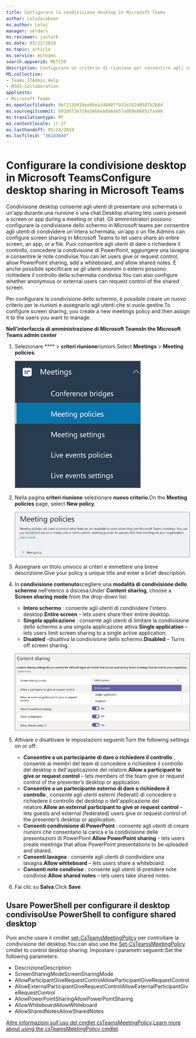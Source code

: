 ```yaml
---
title: Configurare la condivisione desktop in Microsoft Teams
author: LolaJacobsen
ms.author: Lolaj
manager: serdars
ms.reviewer: jastark
ms.date: 03/22/2019
ms.topic: article
ms.service: msteams
search.appverid: MET150
description: Configurare un criterio di riunione per consentire agli utenti di condividere i loro desktop in chat o riunioni di Teams
MS.collection:
- Teams_ITAdmin_Help
- M365-collaboration
appliesto:
- Microsoft Teams
ms.openlocfilehash: 0bf213b919ee0bea344807f932e16240587b2b84
ms.sourcegitcommit: b92b673e718e34b6ebda6de57ad69eb6651faa98
ms.translationtype: MT
ms.contentlocale: it-IT
ms.lasthandoff: 05/24/2019
ms.locfileid: "36183640"
---
```

<a name="configure-desktop-sharing-in-microsoft-teams"></a><span data-ttu-id="5ca02-103">Configurare la condivisione desktop in Microsoft Teams</span><span class="sxs-lookup"><span data-stu-id="5ca02-103">Configure desktop sharing in Microsoft Teams</span></span>
============================================

<span data-ttu-id="5ca02-104">Condivisione desktop consente agli utenti di presentare una schermata o un'app durante una riunione o una chat.</span><span class="sxs-lookup"><span data-stu-id="5ca02-104">Desktop sharing lets users present a screen or app during a meeting or chat.</span></span> <span data-ttu-id="5ca02-105">Gli amministratori possono configurare la condivisione dello schermo in Microsoft teams per consentire agli utenti di condividere un'intera schermata, un'app o un file.</span><span class="sxs-lookup"><span data-stu-id="5ca02-105">Admins can configure screen sharing in Microsoft Teams to let users share an entire screen, an app, or a file.</span></span> <span data-ttu-id="5ca02-106">Puoi consentire agli utenti di dare o richiedere il controllo, concedere la condivisione di PowerPoint, aggiungere una lavagna e consentire le note condivise.</span><span class="sxs-lookup"><span data-stu-id="5ca02-106">You can let users give or request control, allow PowerPoint sharing, add a whiteboard, and allow shared notes.</span></span> <span data-ttu-id="5ca02-107">È anche possibile specificare se gli utenti anonimi o esterni possono richiedere il controllo della schermata condivisa.</span><span class="sxs-lookup"><span data-stu-id="5ca02-107">You can also configure whether anonymous or external users can request control of the shared screen.</span></span>

<span data-ttu-id="5ca02-108">Per configurare la condivisione dello schermo, è possibile creare un nuovo criterio per le riunioni e assegnarlo agli utenti che si vuole gestire.</span><span class="sxs-lookup"><span data-stu-id="5ca02-108">To configure screen sharing, you create a new meetings policy and then assign it to the users you want to manage.</span></span>

<span data-ttu-id="5ca02-109">**Nell'interfaccia di amministrazione di Microsoft Teams**</span><span class="sxs-lookup"><span data-stu-id="5ca02-109">**In the Microsoft Teams admin center**</span></span>

1. <span data-ttu-id="5ca02-110">Selezionare \*\*\*\* > **criteri riunione**riunioni.</span><span class="sxs-lookup"><span data-stu-id="5ca02-110">Select **Meetings** > **Meeting policies**.</span></span>

    ![Schermata che mostra i criteri riunione selezionati](media/configure-desktop-sharing-image1.png)

2. <span data-ttu-id="5ca02-112">Nella pagina **criteri riunione** selezionare **nuovo criterio**.</span><span class="sxs-lookup"><span data-stu-id="5ca02-112">On the **Meeting policies** page, select **New policy**.</span></span>

    ![Schermata che mostra il messaggio criteri riunione](media/configure-desktop-sharing-image2.png)

3. <span data-ttu-id="5ca02-114">Assegnare un titolo univoco ai criteri e immettere una breve descrizione.</span><span class="sxs-lookup"><span data-stu-id="5ca02-114">Give your policy a unique title and enter a brief description.</span></span>

4. <span data-ttu-id="5ca02-115">In **condivisione contenuto**scegliere una **modalità di condivisione dello schermo** nell'elenco a discesa:</span><span class="sxs-lookup"><span data-stu-id="5ca02-115">Under **Content sharing**, choose a **Screen sharing mode** from the drop-down list:</span></span>

   - <span data-ttu-id="5ca02-116">**Intero schermo** : consente agli utenti di condividere l'intero desktop.</span><span class="sxs-lookup"><span data-stu-id="5ca02-116">**Entire screen** – lets users share their entire desktop.</span></span>
   - <span data-ttu-id="5ca02-117">**Singola applicazione** : consente agli utenti di limitare la condivisione dello schermo a una singola applicazione attiva.</span><span class="sxs-lookup"><span data-stu-id="5ca02-117">**Single application** – lets users limit screen sharing to a single active application.</span></span>
   - <span data-ttu-id="5ca02-118">**Disabled** -disattiva la condivisione dello schermo.</span><span class="sxs-lookup"><span data-stu-id="5ca02-118">**Disabled** – Turns off screen sharing.</span></span>

    ![Screenshot che mostra le opzioni della modalità di condivisione](media/configure-desktop-sharing-image3.png)

5. <span data-ttu-id="5ca02-120">Attivare o disattivare le impostazioni seguenti:</span><span class="sxs-lookup"><span data-stu-id="5ca02-120">Turn the following settings on or off:</span></span>

    - <span data-ttu-id="5ca02-121">**Consentire a un partecipante di dare o richiedere il controllo** , consente ai membri del team di concedere o richiedere il controllo del desktop o dell'applicazione del relatore.</span><span class="sxs-lookup"><span data-stu-id="5ca02-121">**Allow a participant to give or request control** – lets members of the team give or request control of the presenter’s desktop or application.</span></span>
    - <span data-ttu-id="5ca02-122">**Consentire a un partecipante esterno di dare o richiedere il controllo** , consente agli utenti esterni (federati) di concedere o richiedere il controllo del desktop o dell'applicazione del relatore.</span><span class="sxs-lookup"><span data-stu-id="5ca02-122">**Allow an external participant to give or request control** – lets guests and external (federated) users give or request control of the presenter’s desktop or application.</span></span>
    - <span data-ttu-id="5ca02-123">**Consenti condivisione di PowerPoint** : consente agli utenti di creare riunioni che consentano la carica e la condivisione delle presentazioni di PowerPoint.</span><span class="sxs-lookup"><span data-stu-id="5ca02-123">**Allow PowerPoint sharing** - lets users create meetings that allow PowerPoint presentations to be uploaded and shared.</span></span>
    - <span data-ttu-id="5ca02-124">**Consenti lavagna** : consente agli utenti di condividere una lavagna.</span><span class="sxs-lookup"><span data-stu-id="5ca02-124">**Allow whiteboard** – lets users share a whiteboard.</span></span>
    - <span data-ttu-id="5ca02-125">**Consenti note condivise** : consente agli utenti di prendere note condivise.</span><span class="sxs-lookup"><span data-stu-id="5ca02-125">**Allow shared notes** – lets users take shared notes.</span></span>

6. <span data-ttu-id="5ca02-126">Fai clic su **Salva**.</span><span class="sxs-lookup"><span data-stu-id="5ca02-126">Click **Save**.</span></span>

## <a name="use-powershell-to-configure-shared-desktop"></a><span data-ttu-id="5ca02-127">Usare PowerShell per configurare il desktop condiviso</span><span class="sxs-lookup"><span data-stu-id="5ca02-127">Use PowerShell to configure shared desktop</span></span>

<span data-ttu-id="5ca02-128">Puoi anche usare il cmdlet [set-CsTeamsMeetingPolicy](https://docs.microsoft.com/en-us/powershell/module/skype/set-csteamsmeetingpolicy?view=skype-ps) per controllare la condivisione del desktop.</span><span class="sxs-lookup"><span data-stu-id="5ca02-128">You can also use the [Set-CsTeamsMeetingPolicy](https://docs.microsoft.com/en-us/powershell/module/skype/set-csteamsmeetingpolicy?view=skype-ps) cmdlet to control desktop sharing.</span></span> <span data-ttu-id="5ca02-129">Impostare i parametri seguenti:</span><span class="sxs-lookup"><span data-stu-id="5ca02-129">Set the following parameters:</span></span>

- <span data-ttu-id="5ca02-130">Descrizione</span><span class="sxs-lookup"><span data-stu-id="5ca02-130">Description</span></span>
- <span data-ttu-id="5ca02-131">ScreenSharingMode</span><span class="sxs-lookup"><span data-stu-id="5ca02-131">ScreenSharingMode</span></span>
- <span data-ttu-id="5ca02-132">AllowParticipantGiveRequestControl</span><span class="sxs-lookup"><span data-stu-id="5ca02-132">AllowParticipantGiveRequestControl</span></span>
- <span data-ttu-id="5ca02-133">AllowExternalParticipantGiveRequestControl</span><span class="sxs-lookup"><span data-stu-id="5ca02-133">AllowExternalParticipantGiveRequestControl</span></span>
- <span data-ttu-id="5ca02-134">AllowPowerPointSharing</span><span class="sxs-lookup"><span data-stu-id="5ca02-134">AllowPowerPointSharing</span></span>
- <span data-ttu-id="5ca02-135">AllowWhiteboard</span><span class="sxs-lookup"><span data-stu-id="5ca02-135">AllowWhiteboard</span></span>
- <span data-ttu-id="5ca02-136">AllowSharedNotes</span><span class="sxs-lookup"><span data-stu-id="5ca02-136">AllowSharedNotes</span></span>

<span data-ttu-id="5ca02-137">[Altre informazioni sull'uso del cmdlet csTeamsMeetingPolicy](https://docs.microsoft.com/en-us/powershell/module/skype/set-csteamsmeetingpolicy?view=skype-ps).</span><span class="sxs-lookup"><span data-stu-id="5ca02-137">[Learn more about using the csTeamsMeetingPolicy cmdlet](https://docs.microsoft.com/en-us/powershell/module/skype/set-csteamsmeetingpolicy?view=skype-ps).</span></span>

